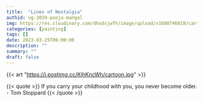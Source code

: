 ```yaml
---
title:  "Lines of Nostalgia"
authid: ug-2019-pooja-mangal
img: https://res.cloudinary.com/dhodsjwfh/image/upload/v1680746819/cartoon-thumb_ozrvlo.jpg
categories: [painting]
tags: []
date: 2023-03-25T06:00:00
description: ""
summary: ""
draft: false
---
```



{{< art "https://i.postimg.cc/KjhKncWh/cartoon.jpg" >}}

{{< quote >}}
If you carry your childhood with you, you never become older. - Tom Stoppard
{{< /quote >}}